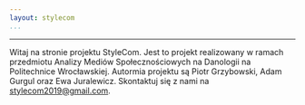 ```yaml
---
layout: stylecom
...
```

---

Witaj na stronie projektu StyleCom. Jest to projekt realizowany w ramach przedmiotu Analizy Mediów Społecznościowych na Danologii na Politechnice Wrocławskiej. Autormia projektu są Piotr Grzybowski, Adam Gurgul oraz Ewa Juralewicz. Skontaktuj się z nami na stylecom2019@gmail.com.
